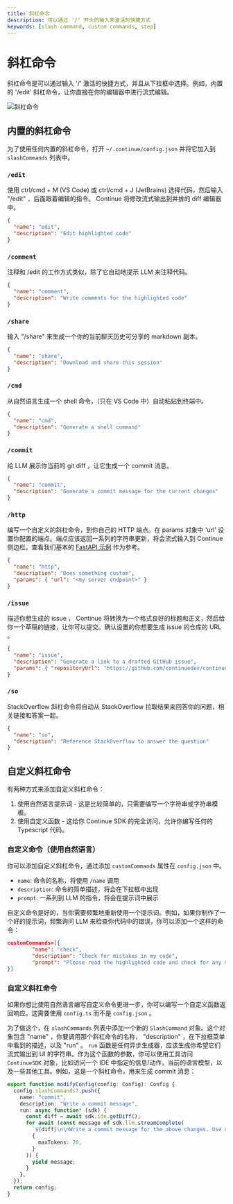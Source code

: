 ```yaml
---
title: 斜杠命令
description: 可以通过 '/' 开头的输入来激活的快捷方式
keywords: [slash command, custom commands, step]
---
```


# 斜杠命令

斜杠命令是可以通过输入 '/' 激活的快捷方式，并且从下拉框中选择。例如，内置的 '/edit' 斜杠命令，让你直接在你的编辑器中进行流式编辑。

![斜杠命令](/img/slash-commands.png)

## 内置的斜杠命令

为了使用任何内置的斜杠命令，打开 `~/.continue/config.json` 并将它加入到 `slashCommands` 列表中。

### `/edit`

使用 ctrl/cmd + M (VS Code) 或 ctrl/cmd + J (JetBrains) 选择代码，然后输入 "/edit" ，后面跟着编辑的指令。 Continue 将修改流式输出到并排的 diff 编辑器中。

```json
{
  "name": "edit",
  "description": "Edit highlighted code"
}
```

### `/comment`

注释和 /edit 的工作方式类似，除了它自动地提示 LLM 来注释代码。

```json
{
  "name": "comment",
  "description": "Write comments for the highlighted code"
}
```

### `/share`

输入 "/share" 来生成一个你的当前聊天历史可分享的 markdown 副本。

```json
{
  "name": "share",
  "description": "Download and share this session"
}
```

### `/cmd`

从自然语言生成一个 shell 命令，（只在 VS Code 中）自动粘贴到终端中。

```json
{
  "name": "cmd",
  "description": "Generate a shell command"
}
```

### `/commit`

给 LLM 展示你当前的 git diff ，让它生成一个 commit 消息。

```json
{
  "name": "commit",
  "description": "Generate a commit message for the current changes"
}
```

### `/http`

编写一个自定义的斜杠命令，到你自己的 HTTP 端点。在 params 对象中 'url' 设置你配置的端点。端点应该返回一系列的字符串更新，将会流式输入到 Continue 侧边栏。查看我们基本的 [FastAPI 示例](https://github.com/continuedev/continue/blob/74002369a5e435735b83278fb965e004ae38a97d/core/context/providers/context_provider_server.py#L34-L45) 作为参考。

```json
{
  "name": "http",
  "description": "Does something custom",
  "params": { "url": "<my server endpoint>" }
}
```

### `/issue`

描述你想生成的 issue ， Continue 将转换为一个格式良好的标题和正文，然后给你一个草稿的链接，让你可以提交。确认设置的你想要生成 issue 的仓库的 URL 。

```json
{
  "name": "issue",
  "description": "Generate a link to a drafted GitHub issue",
  "params": { "repositoryUrl": "https://github.com/continuedev/continue" }
}
```

### `/so`

StackOverflow 斜杠命令将自动从 StackOverflow 拉取结果来回答你的问题，相关链接和答案一起。

```json
{
  "name": "so",
  "description": "Reference StackOverflow to answer the question"
}
```

## 自定义斜杠命令

有两种方式来添加自定义斜杠命令：

1. 使用自然语言提示词 - 这是比较简单的，只需要编写一个字符串或字符串模板。
2. 使用自定义函数 - 这给你 Continue SDK 的完全访问，允许你编写任何的 Typescript 代码。

### 自定义命令（使用自然语言）

你可以添加自定义斜杠命令，通过添加 `customCommands` 属性在 `config.json` 中。

- `name`: 命令的名称，将使用 `/name` 调用
- `description`: 命令的简单描述，将会在下拉框中出现
- `prompt`: 一系列到 LLM 的指令，将会在提示词中展示

自定义命令是好的，当你需要频繁地重新使用一个提示词。例如，如果你制作了一个好的提示词，频繁询问 LLM 来检查你代码中的错误，你可以添加一个这样的命令：

```json title="~/.continue/config.json"
customCommands=[{
        "name": "check",
        "description": "Check for mistakes in my code",
        "prompt": "Please read the highlighted code and check for any mistakes. You should look for the following, and be extremely vigilant:\n- Syntax errors\n- Logic errors\n- Security vulnerabilities\n- Performance issues\n- Anything else that looks wrong\n\nOnce you find an error, please explain it as clearly as possible, but without using extra words. For example, instead of saying 'I think there is a syntax error on line 5', you should say 'Syntax error on line 5'. Give your answer as one bullet point per mistake found."
}]
```

### 自定义斜杠命令

如果你想比使用自然语言编写自定义命令更进一步，你可以编写一个自定义函数返回响应。这需要使用 `config.ts` 而不是 `config.json` 。

为了做这个，在 `slashCommands` 列表中添加一个新的 `SlashCommand` 对象。这个对象包含 "name" ，你要调用那个斜杠命令的名称， "description" ，在下拉框菜单中看到的描述，以及 "run" 。 `run` 函数是任何异步生成器，应该生成你希望它们流式输出到 UI 的字符串。作为这个函数的参数，你可以使用工具访问 `ContinueSDK` 对象，比如访问一个 IDE 中指定的信息/动作，当前的语言模型，以及一些其他工具。例如，这是一个斜杠命令，用来生成 commit 消息：

```typescript title="~/.continue/config.ts"
export function modifyConfig(config: Config): Config {
  config.slashCommands?.push({
    name: "commit",
    description: "Write a commit message",
    run: async function* (sdk) {
      const diff = await sdk.ide.getDiff();
      for await (const message of sdk.llm.streamComplete(
        `${diff}\n\nWrite a commit message for the above changes. Use no more than 20 tokens to give a brief description in the imperative mood (e.g. 'Add feature' not 'Added feature'):`,
        {
          maxTokens: 20,
        }
      )) {
        yield message;
      }
    },
  });
  return config;
}
```
